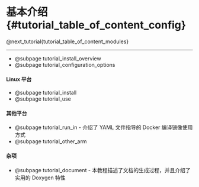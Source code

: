 基本介绍 {#tutorial_table_of_content_config}
============

@next_tutorial{tutorial_table_of_content_modules}

------

- @subpage tutorial_install_overview
- @subpage tutorial_configuration_options

#### Linux 平台

- @subpage tutorial_install
- @subpage tutorial_use

#### 其他平台

- @subpage tutorial_run_in - 介绍了 YAML 文件指导的 Docker 编译镜像使用方式
- @subpage tutorial_other_arm

#### 杂项

- @subpage tutorial_document - 本教程描述了文档的生成过程，并且介绍了实用的 Doxygen 特性
